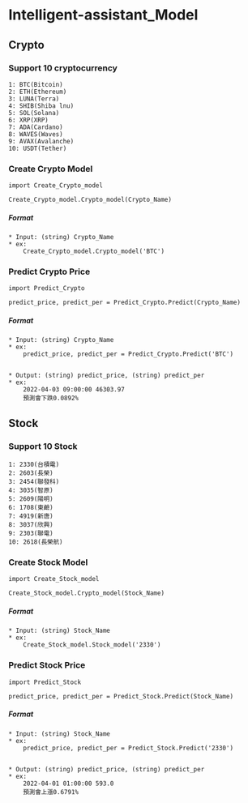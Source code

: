 # Intelligent-assistant_Model

## **Crypto** 

### Support 10 cryptocurrency 

    1: BTC(Bitcoin)  
    2: ETH(Ethereum)  
    3: LUNA(Terra)
    4: SHIB(Shiba lnu)  
    5: SOL(Solana)  
    6: XRP(XRP)  
    7: ADA(Cardano)  
    8: WAVES(Waves)  
    9: AVAX(Avalanche)  
    10: USDT(Tether)

### Create Crypto Model 

    import Create_Crypto_model

    Create_Crypto_model.Crypto_model(Crypto_Name)

#####    Format 

    * Input: (string) Crypto_Name
    * ex:
        Create_Crypto_model.Crypto_model('BTC') 

### Predict Crypto Price

    import Predict_Crypto

    predict_price, predict_per = Predict_Crypto.Predict(Crypto_Name)    

#####    Format 

    * Input: (string) Crypto_Name
    * ex: 
        predict_price, predict_per = Predict_Crypto.Predict('BTC') 
    

    * Output: (string) predict_price, (string) predict_per 
    * ex:
        2022-04-03 09:00:00 46303.97 
        預測會下跌0.0892% 

## **Stock** 

### Support 10 Stock

    1: 2330(台積電) 
    2: 2603(長榮)   
    3: 2454(聯發科)
    4: 3035(智原)  
    5: 2609(陽明)  
    6: 1708(東鹼)  
    7: 4919(新唐)  
    8: 3037(欣興)  
    9: 2303(聯電)  
    10: 2618(長榮航)

### Create Stock Model 

    import Create_Stock_model

    Create_Stock_model.Crypto_model(Stock_Name)

#####    Format 

    * Input: (string) Stock_Name 
    * ex:
        Create_Stock_model.Stock_model('2330') 

### Predict Stock Price

    import Predict_Stock

    predict_price, predict_per = Predict_Stock.Predict(Stock_Name)    

#####    Format 

    * Input: (string) Stock_Name
    * ex:
        predict_price, predict_per = Predict_Stock.Predict('2330') 
    

    * Output: (string) predict_price, (string) predict_per 
    * ex:
        2022-04-01 01:00:00 593.0 
        預測會上漲0.6791%  
